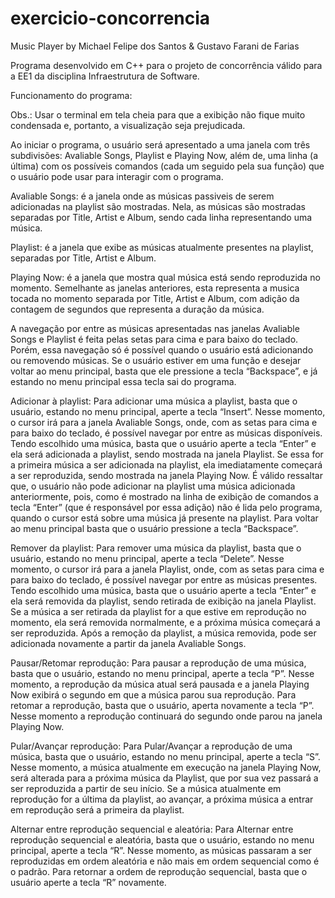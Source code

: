 # exercicio-concorrencia
Music Player by Michael Felipe dos Santos & Gustavo Farani de Farias

Programa desenvolvido em C++ para o projeto de concorrência válido para a EE1 da disciplina Infraestrutura de Software.

Funcionamento do programa:

Obs.: Usar o terminal em tela cheia para que a exibição não fique muito condensada e, portanto, a visualização seja prejudicada.

Ao iniciar o programa, o usuário será apresentado a uma janela com três subdivisões: Avaliable Songs, Playlist e Playing Now, além de, uma linha (a última) com os possíveis comandos (cada um seguido pela sua função) que o usuário pode usar para interagir com o programa.

Avaliable Songs: é a janela onde as músicas passiveis de serem adicionadas na playlist são mostradas. Nela, as músicas são mostradas separadas por Title, Artist e Album, sendo cada linha representando uma música.

Playlist: é a janela que exibe as músicas atualmente presentes na playlist, separadas por Title, Artist e Album.

Playing Now: é a janela que mostra qual música está sendo reproduzida no momento. Semelhante as janelas anteriores, esta representa a musica tocada no momento separada por Title, Artist e Album, com adição da contagem de segundos que representa a duração da música.

A navegação por entre as músicas apresentadas nas janelas Avaliable Songs e Playlist é feita pelas setas para cima e para baixo do teclado. Porém, essa navegação só é possível quando o usuário está adicionando ou removendo músicas.
Se o usuário estiver em uma função e desejar voltar ao menu principal, basta que ele pressione a tecla “Backspace”, e já estando no menu principal essa tecla sai do programa.

Adicionar à playlist:
Para adicionar uma música a playlist, basta que o usuário, estando no menu principal, aperte a tecla “Insert”. Nesse momento, o cursor irá para a janela Avaliable Songs, onde, com as setas para cima e para baixo do teclado, é possível navegar por entre as músicas disponíveis. Tendo escolhido uma música, basta que o usuário aperte a tecla “Enter” e ela será adicionada a playlist, sendo mostrada na janela Playlist.
Se essa for a primeira música a ser adicionada na playlist, ela imediatamente começará a ser reproduzida, sendo mostrada na janela Playing Now.
É válido ressaltar que, o usuário não pode adicionar na playlist uma música adicionada anteriormente, pois, como é mostrado na linha de exibição de comandos a tecla “Enter” (que é responsável por essa adição) não é lida pelo programa, quando o cursor está sobre uma música já presente na playlist.
Para voltar ao menu principal basta que o usuário pressione a tecla “Backspace”.

Remover da playlist:
Para remover uma música da playlist, basta que o usuário, estando no menu principal, aperte a tecla “Delete”. Nesse momento, o cursor irá para a janela Playlist, onde, com as setas para cima e para baixo do teclado, é possível navegar por entre as músicas presentes. Tendo escolhido uma música, basta que o usuário aperte a tecla “Enter” e ela será removida da playlist, sendo retirada de exibição na janela Playlist.
Se a música a ser retirada da playlist for a que estive em reprodução no momento, ela será removida normalmente, e a próxima música começará a ser reproduzida.
Após a remoção da playlist, a música removida, pode ser adicionada novamente a partir da janela Avaliable Songs.

Pausar/Retomar reprodução:
Para pausar a reprodução de uma música, basta que o usuário, estando no menu principal, aperte a tecla “P”. Nesse momento, a reprodução da música atual será pausada e a janela Playing Now exibirá o segundo em que a música parou sua reprodução. Para retomar a reprodução, basta que o usuário, aperta novamente a tecla “P”. Nesse momento a reprodução continuará do segundo onde parou na janela Playing Now.

Pular/Avançar reprodução:
Para Pular/Avançar a reprodução de uma música, basta que o usuário, estando no menu principal, aperte a tecla “S”. Nesse momento, a música atualmente em execução na janela Playing Now, será alterada para a próxima música da Playlist, que por sua vez passará a ser reproduzida a partir de seu início.
Se a música atualmente em reprodução for a última da playlist, ao avançar, a próxima música a entrar em reprodução será a primeira da playlist.

Alternar entre reprodução sequencial e aleatória:
Para Alternar entre reprodução sequencial e aleatória, basta que o usuário, estando no menu principal, aperte a tecla “R”. Nesse momento, as músicas passaram a ser reproduzidas em ordem aleatória e não mais em ordem sequencial como é o padrão. Para retornar a ordem de reprodução sequencial, basta que o usuário aperte a tecla “R” novamente.

